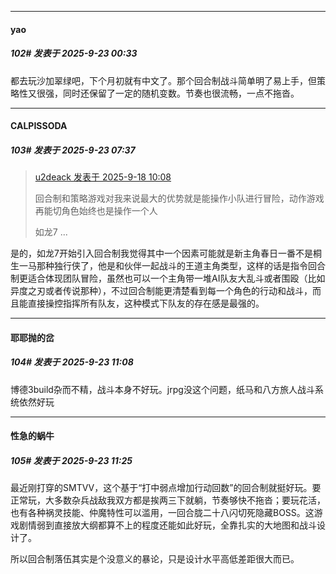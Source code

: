 ﻿
*****

####  yao  
##### 102#       发表于 2025-9-23 00:33

都去玩沙加翠绿吧，下个月初就有中文了。那个回合制战斗简单明了易上手，但策略性又很强，同时还保留了一定的随机变数。节奏也很流畅，一点不拖沓。


*****

####  CALPISSODA  
##### 103#       发表于 2025-9-23 07:37

<blockquote><a href="httphttps://stage1st.com/2b/forum.php?mod=redirect&amp;goto=findpost&amp;pid=68448709&amp;ptid=2261629" target="_blank">u2deack 发表于 2025-9-18 10:08</a>

回合制和策略游戏对我来说最大的优势就是能操作小队进行冒险，动作游戏再能切角色始终也是操作一个人

如龙7 ...</blockquote>
是的，如龙7开始引入回合制我觉得其中一个因素可能就是新主角春日一番不是桐生一马那种独行侠了，他是和伙伴一起战斗的王道主角类型，这样的话是指令回合制更适合体现团队冒险，虽然也可以一个主角带一堆AI队友大乱斗或者围殴（比如异度之刃或者传说那种），不过回合制能更清楚看到每一个角色的行动和战斗，而且能直接操控指挥所有队友，这种模式下队友的存在感是最强的。


*****

####  耶耶抛的岔  
##### 104#       发表于 2025-9-23 11:08

博德3build杂而不精，战斗本身不好玩。jrpg没这个问题，纸马和八方旅人战斗系统依然好玩


*****

####  性急的蜗牛  
##### 105#       发表于 2025-9-23 11:25

最近刚打穿的SMTVV，这个基于“打中弱点增加行动回数”的回合制就挺好玩。要正常玩，大多数杂兵战敌我双方都是挨两三下就躺，节奏够快不拖沓；要玩花活，也有各种祸灵技能、仲魔特性可以滥用，一回合胧二十八闪切死隐藏BOSS。这游戏剧情弱到直接放大纲都算不上的程度还能如此好玩，全靠扎实的大地图和战斗设计了。

所以回合制落伍其实是个没意义的暴论，只是设计水平高低差距很大而已。

